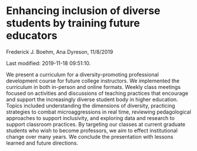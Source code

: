 Enhancing inclusion of diverse students by training future educators
================
Frederick J. Boehm, Ana Dyreson,
11/8/2019

Last modified: 2019-11-18 09:51:10.

We present a curriculum for a diversity-promoting professional
development course for future college instructors. We implemented the
curriculum in both in-person and online formats. Weekly class meetings
focused on activities and discussions of teaching practices that
encourage and support the increasingly diverse student body in higher
education. Topics included understanding the dimensions of diversity,
practicing strategies to combat microaggressions in real time, reviewing
pedagological approaches to support inclusivity, and exploring data and
research to support classroom practices. By targeting our classes at
current graduate students who wish to become professors, we aim to
effect institutional change over many years. We conclude the
presentation with lessons learned and future directions.
